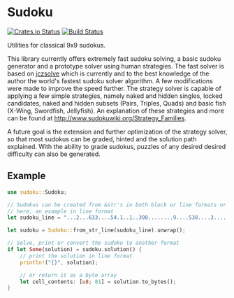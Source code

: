 Sudoku
======

[![Crates.io Status](http://meritbadge.herokuapp.com/sudoku)](https://crates.io/crates/sudoku) [![Build Status](https://travis-ci.org/Emerentius/sudoku.svg?branch=master)](https://travis-ci.org/Emerentius/sudoku)

Utilities for classical 9x9 sudokus.

This library currently offers extremely fast sudoku solving, a basic sudoku
generator and a prototype solver using human strategies. The fast solver is
based on [jczsolve](http://forum.enjoysudoku.com/3-77us-solver-2-8g-cpu-testcase-17sodoku-t30470-210.html#p249309)
which is currently and to the best knowledge of the author the world's fastest sudoku
solver algorithm. A few modifications were made to improve the speed further.
The strategy solver is capable of applying a few simple strategies, namely naked and hidden singles, locked candidates,
naked and hidden subsets (Pairs, Triples, Quads) and basic fish (X-Wing, Swordfish, Jellyfish). An explanation of
these strategies and more can be found at <http://www.sudokuwiki.org/Strategy_Families>.

A future goal is the extension and further optimization of the strategy solver,
so that most sudokus can be graded, hinted and the solution path explained. With the ability to
grade sudokus, puzzles of any desired desired difficulty can also be generated.

## Example

```rust
use sudoku::Sudoku;

// Sudokus can be created from &str's in both block or line formats or directly from bytes.
// here, an example in line format
let sudoku_line = "...2...633....54.1..1..398........9....538....3........263..5..5.37....847...1...";

let sudoku = Sudoku::from_str_line(sudoku_line).unwrap();

// Solve, print or convert the sudoku to another format
if let Some(solution) = sudoku.solution() {
    // print the solution in line format
    println!("{}", solution);

    // or return it as a byte array
    let cell_contents: [u8; 81] = solution.to_bytes();
}
```
